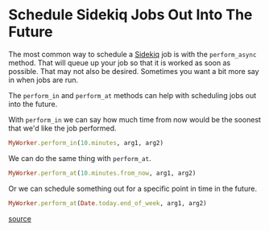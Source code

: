 # Schedule Sidekiq Jobs Out Into The Future

The most common way to schedule a [Sidekiq](https://github.com/mperham/sidekiq)
job is with the `perform_async` method. That will queue up your job so that it
is worked as soon as possible.  That may not also be desired. Sometimes you
want a bit more say in when jobs are run.

The `perform_in` and `perform_at` methods can help with scheduling jobs out
into the future.

With `perform_in` we can say how much time from now would be the soonest that
we'd like the job performed.

```ruby
MyWorker.perform_in(10.minutes, arg1, arg2)
```

We can do the same thing with `perform_at`.

```ruby
MyWorker.perform_at(10.minutes.from_now, arg1, arg2)
```

Or we can schedule something out for a specific point in time in the future.

```ruby
MyWorker.perform_at(Date.today.end_of_week, arg1, arg2)
```

[source](https://github.com/mperham/sidekiq/wiki/Scheduled-Jobs)
